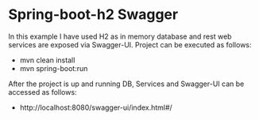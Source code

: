 # Spring-boot-h2 Swagger
In this example I have used H2 as in memory database and rest web services are exposed via Swagger-UI.
Project can be executed as follows: 

 - mvn clean install
 - mvn spring-boot:run

After the project is up and running DB, Services and Swagger-UI can be accessed as follows:
 - http://localhost:8080/swagger-ui/index.html#/
